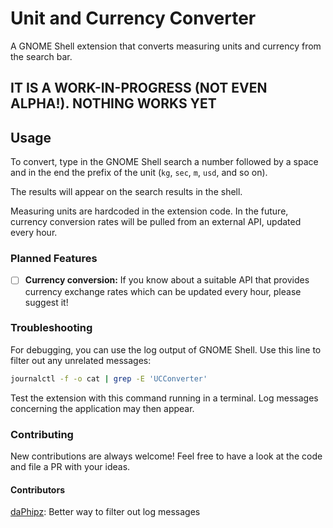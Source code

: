 # Unit and Currency Converter

A GNOME Shell extension that converts measuring units and currency from the search bar.

## IT IS A WORK-IN-PROGRESS (NOT EVEN ALPHA!). NOTHING WORKS YET

## Usage

To convert, type in the GNOME Shell search a number followed by a space and in the end the prefix of the unit (`kg`, `sec`, `m`, `usd`, and so on).

The results will appear on the search results in the shell.

Measuring units are hardcoded in the extension code.
In the future, currency conversion rates will be pulled from an external API, updated every hour.

### Planned Features

- [ ] **Currency conversion:**
      If you know about a suitable API that provides currency exchange rates which can be updated every hour, please suggest it!

### Troubleshooting

For debugging, you can use the log output of GNOME Shell.
Use this line to filter out any unrelated messages:

``` bash
journalctl -f -o cat | grep -E 'UCConverter'
```

Test the extension with this command running in a terminal.
Log messages concerning the application may then appear.

### Contributing

New contributions are always welcome!
Feel free to have a look at the code and file a PR with your ideas.

#### Contributors

[daPhipz](https://github.com/daPhipz): Better way to filter out log messages
